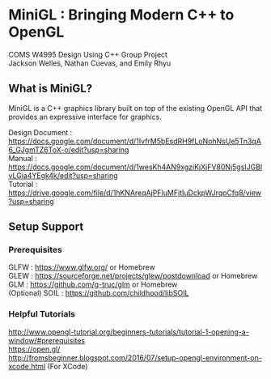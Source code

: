 # MiniGL : Bringing Modern C++ to OpenGL
COMS W4995 Design Using C++ Group Project <br>
Jackson Welles, Nathan Cuevas, and Emily Rhyu

## What is MiniGL?
MiniGL is a C++ graphics library built on top of the existing OpenGL API that provides an expressive interface for graphics.

Design Document : https://docs.google.com/document/d/1IvfrM5bEsdRH9fLoNohNsUe5Tn3qA6_GJgmTZ6ToX-o/edit?usp=sharing <br>
Manual : https://docs.google.com/document/d/1wesKh4AN9xgziKjXjFV80Nj5gsIJGBlvLGia4YEgk4k/edit?usp=sharing <br>
Tutorial : https://drive.google.com/file/d/1hKNAreqAjPFIuMFjtIuDckpWJrqoCfq8/view?usp=sharing

## Setup Support
### Prerequisites
GLFW : https://www.glfw.org/ or Homebrew <br>
GLEW : https://sourceforge.net/projects/glew/postdownload or Homebrew <br>
GLM : https://github.com/g-truc/glm or Homebrew <br>
(Optional) SOIL : https://github.com/childhood/libSOIL <br>

### Helpful Tutorials
http://www.opengl-tutorial.org/beginners-tutorials/tutorial-1-opening-a-window/#prerequisites <br>
https://open.gl/ <br>
http://fromsbeginner.blogspot.com/2016/07/setup-opengl-environment-on-xcode.html (For XCode) <br>


